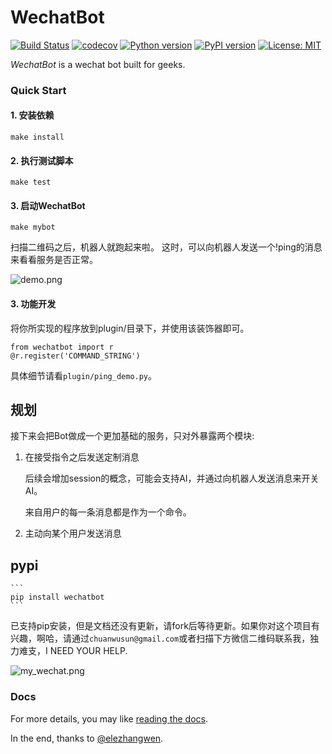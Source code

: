 # WechatBot
[![Build Status](https://travis-ci.org/chuanwu/WechatBot.svg?branch=master)](https://travis-ci.org/chuanwu/WechatBot)
[![codecov](https://codecov.io/gh/chuanwu/WechatBot/branch/master/graph/badge.svg)](https://codecov.io/gh/chuanwu/WechatBot)
[![Python version](https://img.shields.io/pypi/pyversions/logwrap.svg)](https://codecov.io/gh/chuanwu/WechatBot)
[![PyPI version](https://badge.fury.io/py/wechatbot.svg)](https://badge.fury.io/py/wechatbot)
[![License: MIT](https://img.shields.io/badge/License-MIT-yellow.svg)](https://opensource.org/licenses/MIT)


*WechatBot* is a wechat bot built for geeks.

### Quick Start


#### 1. 安装依赖

   ````
   make install
   ````

#### 2. 执行测试脚本

   ```
   make test
   ```

#### 3. 启动WechatBot


   ```
   make mybot
   ```

   扫描二维码之后，机器人就跑起来啦。
   这时，可以向机器人发送一个!ping的消息来看看服务是否正常。

![demo.png](https://ooo.0o0.ooo/2017/04/16/58f30bd7c2fc8.png)

#### 3. 功能开发

将你所实现的程序放到plugin/目录下，并使用该装饰器即可。

   ```
   from wechatbot import r
   @r.register('COMMAND_STRING')
   ```

具体细节请看`plugin/ping_demo.py`。


## 规划

接下来会把Bot做成一个更加基础的服务，只对外暴露两个模块:

1. 在接受指令之后发送定制消息

   后续会增加session的概念，可能会支持AI，并通过向机器人发送消息来开关AI。

   来自用户的每一条消息都是作为一个命令。


2. 主动向某个用户发送消息


## pypi


    ```
    pip install wechatbot
    ```

已支持pip安装，但是文档还没有更新，请fork后等待更新。如果你对这个项目有兴趣，啊哈，请通过`chuanwusun@gmail.com`或者扫描下方微信二维码联系我，独力难支，I NEED YOUR HELP.

![my_wechat.png](https://ooo.0o0.ooo/2017/04/16/58f30ae346d96.png)

### Docs

For more details, you may like [reading the docs](http://tinker.readthedocs.io/).


In the end, thanks to [@elezhangwen](https://github.com/elezhangwen).
